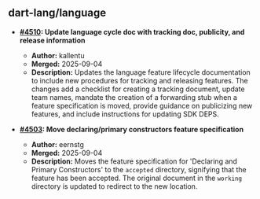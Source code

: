 ## dart-lang/language

- **[#4510](https://github.com/dart-lang/language/pull/4510): Update language cycle doc with tracking doc, publicity, and release information**
  - **Author:** kallentu
  - **Merged:** 2025-09-04
  - **Description:** Updates the language feature lifecycle documentation to include new procedures for tracking and releasing features. The changes add a checklist for creating a tracking document, update team names, mandate the creation of a forwarding stub when a feature specification is moved, provide guidance on publicizing new features, and include instructions for updating SDK DEPS.

- **[#4503](https://github.com/dart-lang/language/pull/4503): Move declaring/primary constructors feature specification**
  - **Author:** eernstg
  - **Merged:** 2025-09-04
  - **Description:** Moves the feature specification for 'Declaring and Primary Constructors' to the `accepted` directory, signifying that the feature has been accepted. The original document in the `working` directory is updated to redirect to the new location.
